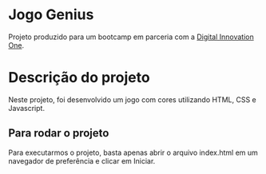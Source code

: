 # Jogo Genius

Projeto produzido para um bootcamp em parceria com a [Digital Innovation One](https://digitalinnovation.one).

# Descrição do projeto
Neste projeto, foi desenvolvido um jogo com cores utilizando HTML, CSS e Javascript.

## Para rodar o projeto

Para executarmos o projeto, basta apenas abrir o arquivo index.html em um navegador de preferência e clicar em Iniciar.
